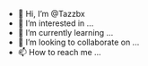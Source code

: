 - 👋 Hi, I’m @Tazzbx
- 👀 I’m interested in ...
- 🌱 I’m currently learning ...
- 💞️ I’m looking to collaborate on ...
- 📫 How to reach me ...

<!---
Tazzbx/Tazzbx is a ✨ special ✨ repository because its `README.md` (this file) appears on your GitHub profile.
You can click the Preview link to take a look at your changes.
--->
